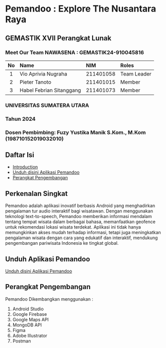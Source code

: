 # Pemandoo : Explore The Nusantara Raya
## GEMASTIK XVII Perangkat Lunak
### Meet Our Team NAWASENA : GEMASTIK24-910045816 

| No | Name                      | NIM         | Roles          |
|:--:|:--------------------------|:------------|:---------------|
|1   | Vio Aprivia Nugraha       | 211401058   | Team Leader    |
|2   | Pieter Tanoto             | 211401015   | Member         |
|3   | Habel Febrian Sitanggang  | 211401073   | Member         |

### UNIVERSITAS SUMATERA UTARA
### Tahun 2024
### Dosen Pembimbing: Fuzy Yustika Manik S.Kom., M.Kom (198710152019032010)

## Daftar Isi
- [Introduction](#introduction)
- [Unduh disini Aplikasi Pemandoo](#download-apk-link)
- [Perangkat Pengembangan](#tech-used)

## Perkenalan Singkat
Pemandoo adalah aplikasi inovatif berbasis Android yang menghadirkan pengalaman tur audio interaktif bagi wisatawan. Dengan menggunakan teknologi text-to-speech, Pemandoo memberikan informasi mendalam tentang tempat wisata dalam berbagai bahasa, memanfaatkan geofence untuk rekomendasi lokasi wisata terdekat. Aplikasi ini tidak hanya memungkinkan akses mudah terhadap informasi, tetapi juga meningkatkan pengalaman wisata dengan cara yang edukatif dan interaktif, mendukung pengembangan pariwisata Indonesia ke tingkat global.

## Unduh Aplikasi Pemandoo
[Unduh disini Aplikasi Pemandoo](https://github.com/PieByter/Nawasena-Pemandoo-Gemastik/releases/download/prelease/pemandoo.apk)

## Perangkat Pengembangan
Pemandoo Dikembangkan menggunakan :
1. Android Studio
2. Google Firebase
3. Google Maps API
4. MongoDB API
5. Figma
6. Adobe Illustrator
7. Postman
